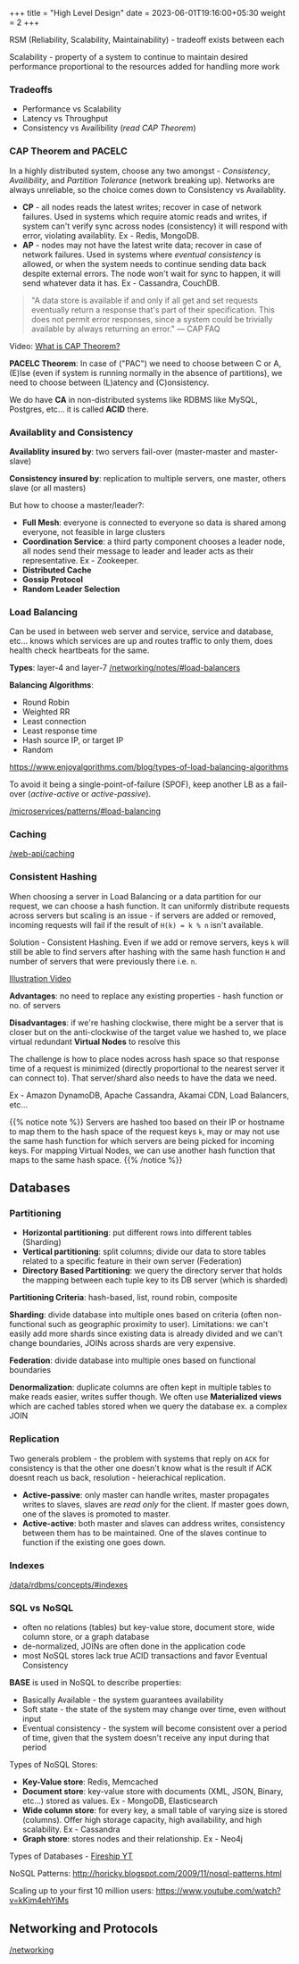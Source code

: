 +++
title = "High Level Design"
date = 2023-06-01T19:16:00+05:30
weight = 2
+++

RSM (Reliability, Scalability, Maintainability) - tradeoff exists between each

Scalability - property of a system to continue to maintain desired performance proportional to the resources added for handling more work

### Tradeoffs
- Performance vs Scalability
- Latency vs Throughput
- Consistency vs Availibility (_read CAP Theorem_)

### CAP Theorem and PACELC
In a highly distributed system, choose any two amongst - _Consistency_, _Availibility_, and _Partition Tolerance_ (network breaking up). Networks are always unreliable, so the choice comes down to Consistency vs Availablity.
- **CP** - all nodes reads the latest writes; recover in case of network failures. Used in systems which require atomic reads and writes, if system can't verify sync across nodes (consistency) it will respond with error, violating availablity. Ex - Redis, MongoDB.
- **AP** - nodes may not have the latest write data; recover in case of network failures. Used in systems where _eventual consistency_ is allowed, or when the system needs to continue sending data back despite external errors. The node won't wait for sync to happen, it will send whatever data it has. Ex - Cassandra, CouchDB.

> "A data store is available if and only if all get and set requests eventually return a response that's part of their specification. This does not permit error responses, since a system could be trivially available by always returning an error."	― CAP FAQ

Video: [What is CAP Theorem?](https://youtu.be/_RbsFXWRZ10)

**PACELC Theorem**: In case of ("PAC") we need to choose between C or A, (E)lse (even if system is running normally in the absence of partitions), we need to choose between (L)atency and (C)onsistency.

We do have **CA** in non-distributed systems like RDBMS like MySQL, Postgres, etc... it is called **ACID** there.

### Availablity and Consistency
**Availablity insured by**: two servers fail-over (master-master and master-slave)

**Consistency insured by**: replication to multiple servers, one master, others slave (or all masters)

But how to choose a master/leader?:
- **Full Mesh**: everyone is connected to everyone so data is shared among everyone, not feasible in large clusters
- **Coordination Service**: a third party component chooses a leader node, all nodes send their message to leader and leader acts as their representative. Ex - Zookeeper.
- **Distributed Cache**
- **Gossip Protocol**
- **Random Leader Selection**

### Load Balancing
Can be used in between web server and service, service and database, etc... knows which services are up and routes traffic to only them, does health check heartbeats for the same.

**Types**: layer-4 and layer-7 [/networking/notes/#load-balancers](/networking/notes/#load-balancers)

**Balancing Algorithms**:
- Round Robin
- Weighted RR
- Least connection
- Least response time
- Hash source IP, or target IP
- Random

https://www.enjoyalgorithms.com/blog/types-of-load-balancing-algorithms

To avoid it being a single-point-of-failure (SPOF), keep another LB as a fail-over (_active-active_ or _active-passive_).

[/microservices/patterns/#load-balancing](/microservices/patterns/#load-balancing)

### Caching
[/web-api/caching](/web-api/caching/)

### Consistent Hashing
When choosing a server in Load Balancing or a data partition for our request, we can choose a hash function. It can uniformly distribute requests across servers but scaling is an issue - if servers are added or removed, incoming requests will fail if the result of `H(k) = k % n` isn't available.

Solution - Consistent Hashing. Even if we add or remove servers, keys `k` will still be able to find servers after hashing with the same hash function `H` and number of servers that were previously there i.e. `n`.

[Illustration Video](https://youtu.be/UF9Iqmg94tk)

**Advantages**: no need to replace any existing properties - hash function or no. of servers

**Disadvantages**: if we're hashing clockwise, there might be a server that is closer but on the anti-clockwise of the target value we hashed to, we place virtual redundant **Virtual Nodes** to resolve this

The challenge is how to place nodes across hash space so that response time of a request is minimized (directly proportional to the nearest server it can connect to). That server/shard also needs to have the data we need.

Ex - Amazon DynamoDB, Apache Cassandra, Akamai CDN, Load Balancers, etc...

{{% notice note %}}
Servers are hashed too based on their IP or hostname to map them to the hash space of the request keys `k`, may or may not use the same hash function for which servers are being picked for incoming keys. For mapping Virtual Nodes, we can use another hash function that maps to the same hash space.
{{% /notice %}}

## Databases
### Partitioning
- **Horizontal partitioning**: put different rows into different tables (Sharding)
- **Vertical partitioning**: split columns; divide our data to store tables related to a specific feature in their own server (Federation)
- **Directory Based Partitioning**: we query the directory server that holds the mapping between each tuple key to its DB server (which is sharded)

**Partitioning Criteria**: hash-based, list, round robin, composite

**Sharding**: divide database into multiple ones based on criteria (often non-functional such as geographic proximity to user). Limitations: we can't easily add more shards since existing data is already divided and we can't change boundaries, JOINs across shards are very expensive.

**Federation**: divide database into multiple ones based on functional boundaries

**Denormalization**: duplicate columns are often kept in multiple tables to make reads easier, writes suffer though. We often use **Materialized views** which are cached tables stored when we query the database ex. a complex JOIN

### Replication
Two generals problem - the problem with systems that reply on `ACK` for consistency is that the other one doesn't know what is the result if ACK doesnt reach us back, resolution - heierachical replication.

- **Active-passive**: only master can handle writes, master propagates writes to slaves, slaves are _read only_ for the client. If master goes down, one of the slaves is promoted to master.
- **Active-active**: both master and slaves can address writes, consistency between them has to be maintained. One of the slaves continue to function if the existing one goes down.

### Indexes
[/data/rdbms/concepts/#indexes](/data/rdbms/concepts/#indexes)

### SQL vs NoSQL
- often no relations (tables) but key-value store, document store, wide column store, or a graph database
- de-normalized, JOINs are often done in the application code
- most NoSQL stores lack true ACID transactions and favor Eventual Consistency

**BASE** is used in NoSQL to describe properties:
- Basically Available - the system guarantees availability
- Soft state - the state of the system may change over time, even without input
- Eventual consistency - the system will become consistent over a period of time, given that the system doesn't receive any input during that period

Types of NoSQL Stores:
- **Key-Value store**: Redis, Memcached
- **Document store**: key-value store with documents (XML, JSON, Binary, etc...) stored as values. Ex - MongoDB, Elasticsearch
- **Wide column store**: for every key, a small table of varying size is stored (columns). Offer high storage capacity, high availability, and high scalability. Ex - Cassandra
- **Graph store**: stores nodes and their relationship. Ex - Neo4j

Types of Databases - [Fireship YT](https://youtu.be/W2Z7fbCLSTw)

NoSQL Patterns: http://horicky.blogspot.com/2009/11/nosql-patterns.html

Scaling up to your first 10 million users: https://www.youtube.com/watch?v=kKjm4ehYiMs

## Networking and Protocols
[/networking](/networking/notes)